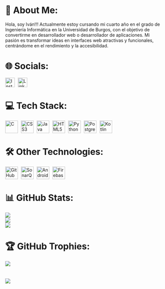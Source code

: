 # 💫 About Me:
Hola, soy Iván!!! Actualmente estoy cursando mi cuarto año en el grado de Ingeniería Informática en la Universidad de Burgos, con el objetivo de convertirme en desarrollador web o desarrollador de aplicaciones. Mi pasión es transformar ideas en interfaces web atractivas y funcionales, centrándome en el rendimiento y la accesibilidad.

# 🌐 Socials:
<div style="display: flex; gap: 10px;">
  <a>
    <img src="https://upload.wikimedia.org/wikipedia/commons/a/a5/Instagram_icon.png" title="Instagram" alt="Instagram" width="30" height="30"/>
  </a>
  <a>
    <img src="https://cdn.jsdelivr.net/gh/devicons/devicon/icons/linkedin/linkedin-original.svg" title="LinkedIn" alt="LinkedIn" width="30" height="30"/>
  </a>
</div>

# 💻 Tech Stack:
<div style="display: flex; gap: 10px;">
  <a>
    <img src="https://cdn.jsdelivr.net/gh/devicons/devicon/icons/c/c-original.svg" title="C" alt="C" width="40" height="40"/>
  </a>
  <a>
    <img src="https://cdn.jsdelivr.net/gh/devicons/devicon/icons/css3/css3-original.svg" title="CSS3" alt="CSS3" width="40" height="40"/>
  </a>
  <a>
    <img src="https://cdn.jsdelivr.net/gh/devicons/devicon/icons/java/java-original.svg" title="Java" alt="Java" width="40" height="40"/>
  </a>
  <a>
    <img src="https://cdn.jsdelivr.net/gh/devicons/devicon/icons/html5/html5-original.svg" title="HTML5" alt="HTML5" width="40" height="40"/>
  </a>
  <a>
    <img src="https://cdn.jsdelivr.net/gh/devicons/devicon/icons/python/python-original.svg" title="Python" alt="Python" width="40" height="40"/>
  </a>
  <a>
    <img src="https://cdn.jsdelivr.net/gh/devicons/devicon/icons/postgresql/postgresql-original.svg" title="PostgreSQL" alt="PostgreSQL" width="40" height="40"/>
  </a>
  <a>
    <img src="https://cdn.jsdelivr.net/gh/devicons/devicon/icons/kotlin/kotlin-original.svg" title="Kotlin" alt="Kotlin" width="40" height="40"/>
  </a>
</div>

# 🛠️ Other Technologies:
<div style="display: flex; gap: 10px;">
  <a>
    <img src="https://upload.wikimedia.org/wikipedia/commons/9/91/Octicons-mark-github.svg" title="GitHub" alt="GitHub" width="40" height="40"/>
  </a>
  <a>
    <img src="https://cdn.jsdelivr.net/gh/devicons/devicon/icons/sonarqube/sonarqube-original.svg" title="SonarQube" alt="SonarQube" width="40" height="40"/>
  </a>
  <a>
    <img src="https://cdn.jsdelivr.net/gh/devicons/devicon/icons/androidstudio/androidstudio-original.svg" title="Android Studio" alt="Android Studio" width="40" height="40"/>
  </a>
  <a>
    <img src="https://cdn.jsdelivr.net/gh/devicons/devicon/icons/firebase/firebase-plain.svg" title="Firebase" alt="Firebase" width="40" height="40"/>
  </a>
</div>

# 📊 GitHub Stats:
![](https://github-readme-stats.vercel.app/api?username=ivaanesteepar&theme=midnight-purple&hide_border=false&include_all_commits=false&count_private=false)<br/>
![](https://github-readme-streak-stats.herokuapp.com/?user=ivaanesteepar&theme=midnight-purple&hide_border=false)<br/>
![](https://github-readme-stats.vercel.app/api/top-langs/?username=ivaanesteepar&theme=midnight-purple&hide_border=false&include_all_commits=false&count_private=false&layout=compact)

# 🏆 GitHub Trophies:
![](https://github-profile-trophy.vercel.app/?username=ivaanesteepar&theme=radical&no-frame=false&no-bg=false&margin-w=4)

#
[![](https://visitcount.itsvg.in/api?id=ivaanesteepar&label=Profile%20Views&color=11&icon=0&pretty=true)](https://visitcount.itsvg.in)
